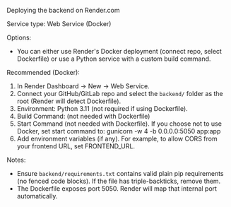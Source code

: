 Deploying the backend on Render.com

Service type: Web Service (Docker)

Options:
- You can either use Render's Docker deployment (connect repo, select Dockerfile) or use a Python service with a custom build command.

Recommended (Docker):
1. In Render Dashboard -> New -> Web Service.
2. Connect your GitHub/GitLab repo and select the `backend/` folder as the root (Render will detect Dockerfile).
3. Environment: Python 3.11 (not required if using Dockerfile).
4. Build Command: (not needed with Dockerfile)
5. Start Command (not needed with Dockerfile). If you choose not to use Docker, set start command to:
   gunicorn -w 4 -b 0.0.0.0:5050 app:app
6. Add environment variables (if any). For example, to allow CORS from your frontend URL, set FRONTEND_URL.

Notes:
- Ensure `backend/requirements.txt` contains valid plain pip requirements (no fenced code blocks). If the file has triple-backticks, remove them.
- The Dockerfile exposes port 5050. Render will map that internal port automatically.
